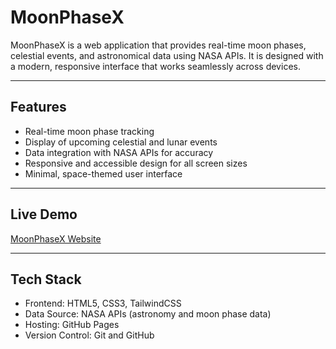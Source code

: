 # MoonPhaseX

MoonPhaseX is a web application that provides real-time moon phases, celestial events, and astronomical data using NASA APIs. It is designed with a modern, responsive interface that works seamlessly across devices.

---

## Features
- Real-time moon phase tracking  
- Display of upcoming celestial and lunar events  
- Data integration with NASA APIs for accuracy  
- Responsive and accessible design for all screen sizes  
- Minimal, space-themed user interface  

---

## Live Demo
[MoonPhaseX Website](https://jubin217.github.io/MoonPhaseX)

---

## Tech Stack
- Frontend: HTML5, CSS3, TailwindCSS  
- Data Source: NASA APIs (astronomy and moon phase data)  
- Hosting: GitHub Pages  
- Version Control: Git and GitHub 

